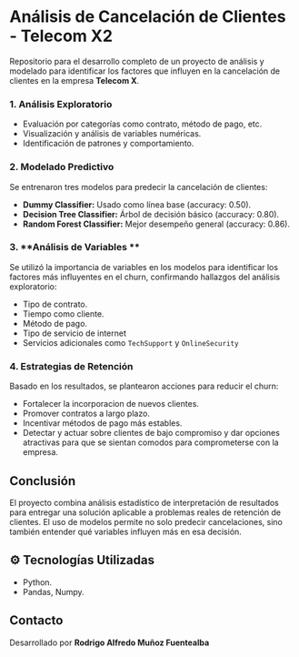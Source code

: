 # Análisis de Cancelación de Clientes - Telecom X2

Repositorio para el desarrollo completo de un proyecto de análisis y modelado para identificar los factores que influyen en la cancelación de clientes en la empresa **Telecom X**.

### 1. **Análisis Exploratorio**
- Evaluación por categorías como contrato, método de pago, etc.
- Visualización y análisis de variables numéricas.
- Identificación de patrones y comportamiento.

### 2. **Modelado Predictivo**
Se entrenaron tres modelos para predecir la cancelación de clientes:
- **Dummy Classifier:** Usado como línea base (accuracy: 0.50).
- **Decision Tree Classifier:** Árbol de decisión básico (accuracy: 0.80).
- **Random Forest Classifier:** Mejor desempeño general (accuracy: 0.86).

### 3. **Análisis de Variables **
Se utilizó la importancia de variables en los modelos para identificar los factores más influyentes en el churn, confirmando hallazgos del análisis exploratorio:
- Tipo de contrato.
- Tiempo como cliente.
- Método de pago.
- Tipo de servicio de internet
- Servicios adicionales como `TechSupport` y `OnlineSecurity`

### 4. **Estrategias de Retención**
Basado en los resultados, se plantearon acciones para reducir el churn:
- Fortalecer la incorporacion de nuevos clientes.
- Promover contratos a largo plazo.
- Incentivar métodos de pago más estables.
- Detectar y actuar sobre clientes de bajo compromiso y dar opciones atractivas para que se sientan comodos para comprometerse con la empresa.

## Conclusión

El proyecto combina análisis estadístico de interpretación de resultados para entregar una solución aplicable a problemas reales de retención de clientes. El uso de modelos permite no solo predecir cancelaciones, sino también entender qué variables influyen más en esa decisión.

## ⚙️ Tecnologías Utilizadas

- Python.
- Pandas, Numpy.

## Contacto

Desarrollado por **Rodrigo Alfredo Muñoz Fuentealba**  




